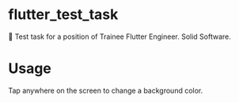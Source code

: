 # flutter_test_task
📖 Test task for a position of Trainee Flutter Engineer.
Solid Software.

# Usage
Tap anywhere on the screen to change a background color.
